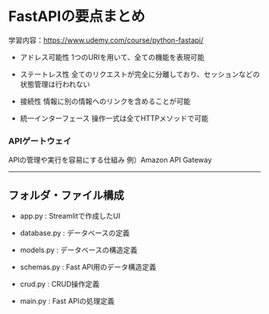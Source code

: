 
# FastAPIの要点まとめ

学習内容：https://www.udemy.com/course/python-fastapi/<br>

- アドレス可能性
1つのURIを用いて、全ての機能を表現可能<br>

- ステートレス性
全てのリクエストが完全に分離しており、セッションなどの状態管理は行われない<br>

- 接続性
情報に別の情報へのリンクを含めることが可能<br>

- 統一インターフェース
操作一式は全てHTTPメソッドで可能<br>

### APIゲートウェイ
APIの管理や実行を容易にする仕組み
例）Amazon API Gateway

<hr>

## フォルダ・ファイル構成
- app.py : 
Streamlitで作成したUI<br>

- database.py : 
データベースの定義<br>

- models.py : 
データベースの構造定義<br>

- schemas.py : 
Fast API用のデータ構造定義<br>

- crud.py : 
CRUD操作定義<br>

- main.py : 
Fast APIの処理定義<br>
